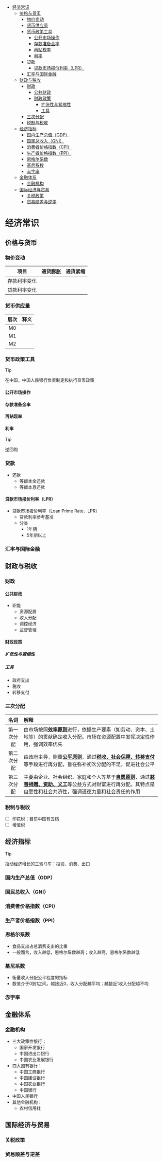 + [经济常识](#经济常识)
  + [价格与货币](#价格与货币)
    + [物价变动](#物价变动)
    + [货币供应量](#货币供应量)
    + [货币政策工具](#货币政策工具)
      + [公开市场操作](#公开市场操作)
      + [存款准备金率](#存款准备金率)
      + [再贴现率](#再贴现率)
      + [利率](#利率)
    + [贷款](#贷款)
      + [贷款市场报价利率（LPR）](#贷款市场报价利率lpr)
    + [汇率与国际金融](#汇率与国际金融)
  + [财政与税收](#财政与税收)
    + [财政](#财政)
      + [公共财政](#公共财政)
      + [财政政策](#财政政策)
        + [扩张性与紧缩性](#扩张性与紧缩性)
        + [工具](#工具)
    + [三次分配](#三次分配)
    + [税制与税收](#税制与税收)
  + [经济指标](#经济指标)
    + [国内生产总值（GDP）](#国内生产总值gdp)
    + [国民总收入（GNI）](#国民总收入gni)
    + [消费者价格指数（CPI）](#消费者价格指数cpi)
    + [生产者价格指数（PPI）](#生产者价格指数ppi)
    + [恩格尔系数](#恩格尔系数)
    + [基尼系数](#基尼系数)
    + [赤字率](#赤字率)
  + [金融体系](#金融体系)
    + [金融机构](#金融机构)
  + [国际经济与贸易](#国际经济与贸易)
    + [关税政策](#关税政策)
    + [贸易顺差与逆差](#贸易顺差与逆差)

# 经济常识

## 价格与货币

### 物价变动

|     项目     | 通货膨胀 | 通货紧缩 |
| :----------: | :------: | :------: |
| 存款利率变化 |          |          |
| 贷款利率变化 |          |          |

### 货币供应量

| 层次  | 释义  |
| :---: | :---: |
|  M0   |       |
|  M1   |       |
|  M2   |       |

### 货币政策工具

> [!TIP]
> 在中国，中国人民银行负责制定和执行货币政策

#### 公开市场操作

#### 存款准备金率

#### 再贴现率

#### 利率

>[!TIP]
> 逆回购

### 贷款

+ 还款
   + 等额本金还款
   + 等额本息还款

#### 贷款市场报价利率（LPR）

+ 贷款市场报价利率（Loan Prime Rate，LPR）
    + 贷款利率参考基准
    + 分类
      + 1年期
      + 5年期以上

### 汇率与国际金融

## 财政与税收

### 财政

#### 公共财政

+ 职能
    + 资源配置
    + 收入分配
    + 调控经济
    + 监督管理

#### 财政政策

##### 扩张性与紧缩性

##### 工具

+ 政府支出
+ 税收
+ 转移支付

### 三次分配

|    名词    | 解释                                                                                                                                                                               |
| :--------: | :--------------------------------------------------------------------------------------------------------------------------------------------------------------------------------- |
| 第一次分配 | 由市场按照<u>**效率原则**</u>进行，依据生产要素（如劳动、资本、土地等）的贡献确定收入分配。市场在资源配置中发挥决定性作用，强调效率优先                                            |
| 第二次分配 | 由政府主导，侧重<u>**公平原则**</u>，通过<u>**税收、社会保障、转移支付**</u>等手段进行再分配，旨在弥补初次分配的不足，促进社会公平                                                 |
| 第三次分配 | 主要由企业、社会组织、家庭和个人等基于<u>**自愿原则**</u>，通过<u>**慈善捐赠、资助、义工**</u>等公益方式对财富进行再分配。其特点是自愿性和社会共济性，强调道德力量和社会责任的作用 |

### 税制与税收

+ [ ] 印花税：目前中国有五档
+ [ ] 增值税

## 经济指标

> [!TIP]
> 拉动经济增长的三驾马车：投资、消费、出口

### 国内生产总值（GDP）

### 国民总收入（GNI）

### 消费者价格指数（CPI）

### 生产者价格指数（PPI）

### 恩格尔系数

+ 食品支出占总消费支出的比重
+ 一般而言，收入越低，恩格尔系数越高；收入越高，恩格尔系数越低

### 基尼系数

+ 衡量收入分配公平程度的指标
+ 数值介于0到1之间。越接近0，收入分配越平均；越接近1收入分配越不均                       

### 赤字率

## 金融体系

### 金融机构

+ 三大政策性银行：
  + 国家开发银行
  + 中国进出口银行
  + 中国农业发展银行
+ 四大国有银行：
  + 中国工商银行
  + 中国建设银行
  + 中国农业银行
  + 中国银行
+ 中国人民银行
+ 其他金融机构：
  + 农村信用社

## 国际经济与贸易

### 关税政策

### 贸易顺差与逆差